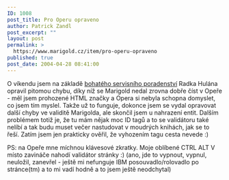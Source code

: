 ```yaml
---
ID: 1008
post_title: Pro Operu opraveno
author: Patrick Zandl
post_excerpt: ""
layout: post
permalink: >
  https://www.marigold.cz/item/pro-operu-opraveno
published: true
post_date: 2004-04-28 08:41:00
---
```

<P>O víkendu jsem na základě <A href="http://hulan.info/blog/item/patrick-zandl-marigold-cz-a-opera" target=_blank>bohatého servisního poradenství</A> Radka Hulána opravil pitomou chybu, díky níž se Marigold nedal zrovna dobře číst v Opeře - měl jsem prohozené HTML značky a Opera si nebyla schopna domyslet, co jsem tím myslel. Takže už to funguje, dokonce jsem se vydal opravovat další chyby ve validitě Marigolda, ale skončil jsem u nahrazení entit. Dalším problémem totiž je, že tu mám nějak moc ID tagů a to se validátoru také nelíbí a tak budu muset večer nastudovat v moudrých knihách, jak se to řeší. Zatím jsem jen prakticky ověřil, že vyhozením tagu cesta nevede :) </P>
<P>PS: na Opeře mne míchnou klávesové zkratky. Moje oblíbené CTRL ALT V místo zavináče nahodí validátor stránky :) (ano, jde to vypnout, vypnul, neuložil, zanevřel - ještě mi nefunguje IBM posouvadlo/rolovadlo po stránce(tm) a to mi vadí hodně a to jsem ještě neodchytal)</P>
